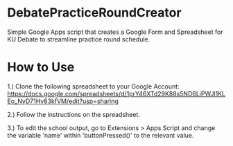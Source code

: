 # DebatePracticeRoundCreator
Simple Google Apps script that creates a Google Form and Spreadsheet for KU Debate to streamline practice round schedule.

# How to Use
1.) Clone the following spreadsheet to your Google Account: https://docs.google.com/spreadsheets/d/1prY46XTd29K88s5ND6LiPWJl1KLEo_NyD71Hv83kfVM/edit?usp=sharing

2.) Follow the instructions on the spreadsheet.

3.) To edit the school output, go to Extensions > Apps Script and change the variable 'name' within 'buttonPressed()' to the relevant value.
